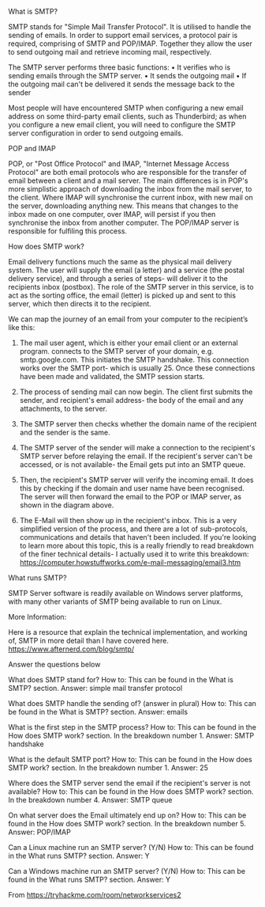 What is SMTP?

SMTP stands for "Simple Mail Transfer Protocol". It is utilised to handle the sending of emails. In order to support email services, a protocol pair is required, comprising of SMTP and POP/IMAP. Together they allow the user to send outgoing mail and retrieve incoming mail, respectively.

The SMTP server performs three basic functions:
	•  It verifies who is sending emails through the SMTP server.
	•  It sends the outgoing mail
	•  If the outgoing mail can't be delivered it sends the message back to the sender

Most people will have encountered SMTP when configuring a new email address on some third-party email clients, such as Thunderbird; as when you configure a new email client, you will need to configure the SMTP server configuration in order to send outgoing emails.

POP and IMAP

POP, or "Post Office Protocol" and IMAP, "Internet Message Access Protocol" are both email protocols who are responsible for the transfer of email between a client and a mail server. The main differences is in POP's more simplistic approach of downloading the inbox from the mail server, to the client. Where IMAP will synchronise the current inbox, with new mail on the server, downloading anything new. This means that changes to the inbox made on one computer, over IMAP, will persist if you then synchronise the inbox from another computer. The POP/IMAP server is responsible for fulfiling this process.

How does SMTP work?

Email delivery functions much the same as the physical mail delivery system. The user will supply the email (a letter) and a service (the postal delivery service), and through a series of steps- will deliver it to the recipients inbox (postbox). The role of the SMTP server in this service, is to act as the sorting office, the email (letter) is picked up and sent to this server, which then directs it to the recipient.

We can map the journey of an email from your computer to the recipient’s like this:

1. The mail user agent, which is either your email client or an external program. connects to the SMTP server of your domain, e.g. smtp.google.com. This initiates the SMTP handshake. This connection works over the SMTP port- which is usually 25. Once these connections have been made and validated, the SMTP session starts.

2. The process of sending mail can now begin. The client first submits the sender, and recipient's email address- the body of the email and any attachments, to the server.

3. The SMTP server then checks whether the domain name of the recipient and the sender is the same.

4. The SMTP server of the sender will make a connection to the recipient's SMTP server before relaying the email. If the recipient's server can't be accessed, or is not available- the Email gets put into an SMTP queue.

5. Then, the recipient's SMTP server will verify the incoming email. It does this by checking if the domain and user name have been recognised. The server will then forward the email to the POP or IMAP server, as shown in the diagram above.

6. The E-Mail will then show up in the recipient's inbox.
This is a very simplified version of the process, and there are a lot of sub-protocols, communications and details that haven't been included. If you're looking to learn more about this topic, this is a really friendly to read breakdown of the finer technical details- I actually used it to write this breakdown:
https://computer.howstuffworks.com/e-mail-messaging/email3.htm


What runs SMTP?

SMTP Server software is readily available on Windows server platforms, with many other variants of SMTP being available to run on Linux.

More Information:

Here is a resource that explain the technical implementation, and working of, SMTP in more detail than I have covered here.
https://www.afternerd.com/blog/smtp/

Answer the questions below

What does SMTP stand for?
How to: This can be found in the What is SMTP? section.
Answer: simple mail transfer protocol

What does SMTP handle the sending of? (answer in plural) 
How to: This can be found in the What is SMTP? section.
Answer: emails
 
What is the first step in the SMTP process?
How to: This can be found in the How does SMTP work? section. In the breakdown number 1.
Answer: SMTP handshake

What is the default SMTP port?
How to: This can be found in the How does SMTP work? section.  In the breakdown number 1.
Answer: 25

Where does the SMTP server send the email if the recipient's server is not available? 
How to: This can be found in the How does SMTP work? section.  In the breakdown number 4.
Answer: SMTP queue

On what server does the Email ultimately end up on?
How to: This can be found in the How does SMTP work? section.  In the breakdown number 5.
Answer: POP/IMAP

Can a Linux machine run an SMTP server? (Y/N) 
How to: This can be found in the What runs SMTP? section.
Answer: Y

Can a Windows machine run an SMTP server? (Y/N)
How to: This can be found in the What runs SMTP? section.
Answer: Y


From <https://tryhackme.com/room/networkservices2> 
